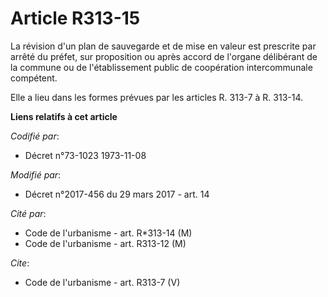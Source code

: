 # Article R313-15

La révision d'un plan de sauvegarde et de mise en valeur est prescrite par arrêté du préfet, sur proposition ou après accord
de l'organe délibérant de la commune ou de l'établissement public de coopération intercommunale compétent. 

Elle a lieu dans les formes prévues par les articles R. 313-7 à R. 313-14.

**Liens relatifs à cet article**

_Codifié par_:

  - Décret n°73-1023 1973-11-08

_Modifié par_:

  - Décret n°2017-456 du 29 mars 2017 - art. 14

_Cité par_:

  - Code de l'urbanisme - art. R*313-14 (M)
  - Code de l'urbanisme - art. R313-12 (M)

_Cite_:

  - Code de l'urbanisme - art. R313-7 (V)
